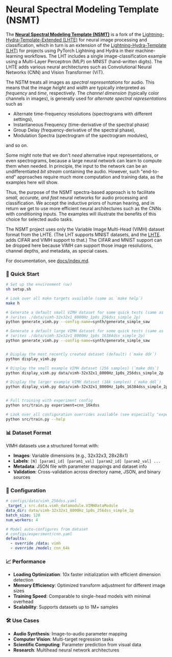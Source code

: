 # Neural Spectral Modeling Template (NSMT)

The [**Neural Spectral Modeling Template
(NSMT)**](https://github.com/josmithiii/neural-spectral-modeling-template.git)
is a fork of the [Lightning-Hydra-Template-Extended
(LHTE)](https://github.com/josmithiii/lightning-hydra-template-extended.git)
for neural image processing and classification, which in turn is an
extension of the [Lightning-Hydra-Template
(LHT)](https://github.com/ashleve/lightning-hydra-template) for
projects using PyTorch Lightning and Hydra in their machine-learning
workflows. The LHT includes a single image-classification example
using a Multi-Layer Perceptron (MLP) on MNIST (hand-written digits).
The LHTE adds various neural architectures such as Convolutional
Neural Networks (CNN) and Vision Transformer (ViT).

The NSTM treats all images as _spectral representations_ for audio.
This means that the image _height_ and _width_ are typically
interpreted as _frequency_ and _time_, respectively.  The _channel
dimension_ (typically color channels in images), is generally used for
_alternate spectral representations_ such as

* Alternate time-frequency resolutions (spectrograms with different settings),
* Instantaneous Frequency (time-derivative of the spectral phase)
* Group Delay (frequency-derivative of the spectral phase), 
* Modulation Spectra (spectrogram of the spectrogram modules), 

and so on.

Some might note that we don't _need_ alternative input
representations, or even spectrograms, because a large neural network
can learn to compute them when needed.  In principle, the input to the
network can be an undifferentiated _bit stream_ containing the audio.
However, such "end-to-end" approaches require much more computation
and training data, as the examples here will show.

Thus, the purpose of the NSMT spectra-based approach is to facilitate
_small, accurate, and fast_ neural networks for audio processing and
classification.  We accept the inductive priors of human hearing, and
in return we get to use more efficient neural architectures such as
the CNNs with conditioning inputs.  The examples will illustrate the
benefits of this choice for selected audio tasks.

The NSMT project uses only the Variable Image Multi-Head (VIMH)
dataset format from the LHTE.  (The LHT supports MNIST datasets, and
the
[LHTE](https://github.com/josmithiii/lightning-hydra-template-extended.git).
adds CIFAR and VIMH support to that.)  The CIFAR and MNIST support can
be dropped here because VIMH can support those image resolutions,
channel depths, and metadata, as special cases.

For documentation, see [docs/index.md](docs/index.md).

### 🚀 Quick Start

```bash
# Set up the environment (uv)
sh setup.sh

# Look over all make targets available (same as `make help`)
make h

# Generate a default small VIMH dataset for some quick tests (same as `make sds`)
# (writes ./data/vimh-32x32x1_8000Hz_1p0s_256dss_simple_2p)
python generate_vimh.py --config-name=synth/generate_simple_saw

# Generate a default large VIMH dataset for some quick tests (same as `make sdl`)
# (writes ./data/vimh-32x32x1_8000Hz_1p0s_16384dss_simple_2p)
python generate_vimh.py --config-name=synth/generate_simple_saw


# Display the most recently created dataset (default) (`make ddr`)
python display_vimh.py

# Display the small example VIMH dataset (256 samples) (`make dds`)
python display_vimh.py data/vimh-32x32x1_8000Hz_1p0s_256dss_simple_2p

# Display the larger example VIMH dataset (16k samples) (`make ddl`)
python display_vimh.py data/vimh-32x32x1_8000Hz_1p0s_16384dss_simple_2p


# Full training with experiment config
python src/train.py experiment=cnn_16kdss

# Look over all configuration overrides available (see especially "experiment: ...")
python src/train.py --help

```

### 📊 Dataset Format

VIMH datasets use a structured format with:
- **Images**: Variable dimensions (e.g., 32x32x3, 28x28x1)
- **Labels**: `[N] [param1_id] [param1_val] [param2_id] [param2_val] ...`
- **Metadata**: JSON file with parameter mappings and dataset info
- **Validation**: Cross-validation across directory name, JSON, and binary sources

### 🔧 Configuration

```yaml
# configs/data/vimh_256dss.yaml
_target_: src.data.vimh_datamodule.VIMHDataModule
data_dir: data/vimh-32x32x1_8000Hz_1p0s_256dss_simple_2p
batch_size: 128
num_workers: 4

# Model auto-configures from dataset
# configs/experiment/cnn.yaml
defaults:
  - override /data: vimh
  - override /model: cnn_64k
```

### 📈 Performance

- **Loading Optimization**: 10x faster initialization with efficient dimension detection
- **Memory Efficiency**: Optimized transform adjustment for different image sizes
- **Training Speed**: Comparable to single-head models with minimal overhead
- **Scalability**: Supports datasets up to 1M+ samples

### 🛠️ Use Cases

- **Audio Synthesis**: Image-to-audio parameter mapping
- **Computer Vision**: Multi-target regression tasks
- **Scientific Computing**: Parameter prediction from visual data
- **Research**: Multihead neural network architectures

